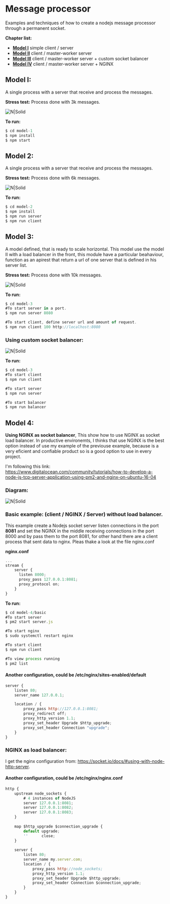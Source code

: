 # Message processor
Examples and techniques of how to create a nodejs message processor through a permanent socket.

**Chapter list:**

- **[Model I]** simple client / server
- **[Model II]** client / master-worker server
- **[Model III]** client / master-worker server + custom socket balancer
- **[Model IV]** client / master-worker server + NGINX

[Model I]:https://github.com/damiancipolat/Node-MSG-Processor#model-i
[Model II]:https://github.com/damiancipolat/Node-MSG-Processor#model-2
[Model III]:https://github.com/damiancipolat/Node-MSG-Processor#model-3
[Model IV]:https://github.com/damiancipolat/Node-MSG-Processor#model-4

## Model I:
A single process with a server that receive and process the messages.

**Stress test:**
Process done with 3k messages.

![N|Solid](https://github.com/damiancipolat/Node-MSG-Processor/blob/master/doc/doc-1.png?raw=true)

**To run:**
```js
$ cd model-1
$ npm install
$ npm start
```

## Model 2:
A single process with a server that receive and process the messages.

**Stress test:**
Process done with 6k messages.

![N|Solid](https://github.com/damiancipolat/Node-MSG-Processor/blob/master/doc/doc-2.png?raw=true)

**To run:**
```js
$ cd model-2
$ npm install
$ npm run server
$ npm run client
```

## Model 3:
A model defined, that is ready to scale horizontal. This model use the model II with a load balancer in the front, this module have a particular beahaviour, function as an apirest that return a url of one server that is defined in his server list.

**Stress test:**
Process done with 10k messages.

![N|Solid](https://github.com/damiancipolat/Node-MSG-Processor/blob/master/doc/doc-3.png?raw=true)

**To run:**
```js
$ cd model-3
#To start server in a port.
$ npm run server 8080

#To start client, define server url and amount of request.
$ npm run client 100 http://localhost:8080
```

### Using custom socket balancer:

![N|Solid](https://github.com/damiancipolat/Node-MSG-Processor/blob/master/doc/doc-4.png?raw=true)

**To run:**
```js
$ cd model-3
#To start client
$ npm run client

#To start server
$ npm run server

#To start balancer
$ npm run balancer
```
## Model 4:
**Using NGINX as socket balancer**, This show how to use NGINX as socket load balancer. In productive environemts, I thinks that use NGINX is the best option instead of use my example of the previouse example, because is a very eficient and confiable product so is a good option to use in every project. 

I'm following this link: https://www.digitalocean.com/community/tutorials/how-to-develop-a-node-js-tcp-server-application-using-pm2-and-nginx-on-ubuntu-16-04

### Diagram:
![N|Solid](https://github.com/damiancipolat/Node-MSG-Processor/blob/master/doc/doc-5.png?raw=true)

### Basic example: (client / NGINX /  Server) without load balancer.
This example create a Nodejs socket server listen connections in the port **8081** and set the NGINX in the middle receiving connections in the port 8000 and by pass them to the port 8081, for other hand there are a client process that sent data to nginx. Pleas thake a look at the file nginx.conf

**nginx.conf**
```js
...
stream {
    server {
      listen 8000;
      proxy_pass 127.0.0.1:8081;
      proxy_protocol on;
    }
}
```

**To run:**
```js
$ cd model-4/basic
#To start server
$ pm2 start server.js

#To start nginx
$ sudo systemctl restart nginx

#To start client
$ npm run client

#To view process running
$ pm2 list
```

#### Another configuration, could be /etc/nginx/sites-enabled/default
```js
server {
    listen 80;
    server_name 127.0.0.1;

    location / {
        proxy_pass http://127.0.0.1:8081;
        proxy_redirect off;
        proxy_http_version 1.1;
        proxy_set_header Upgrade $http_upgrade;
        proxy_set_header Connection "upgrade";
    }
}
```
### NGINX as load balancer:
I get the nginx configuration from: https://socket.io/docs/#using-with-node-http-server.

#### Another configuration, could be /etc/nginx/nginx.conf

```js
http {
    upstream node_sockets {
        # 4 instances of NodeJS
        server 127.0.0.1:8081;
        server 127.0.0.1:8082;
        server 127.0.0.1:8083;
    }
    
    map $http_upgrade $connection_upgrade {
        default upgrade;
        ''      close;
    }
 
    server {
        listen 80;
        server_name my.server.com;
        location / {
            proxy_pass http://node_sockets;
            proxy_http_version 1.1;
            proxy_set_header Upgrade $http_upgrade;
            proxy_set_header Connection $connection_upgrade;
        } 
    }
}
```
